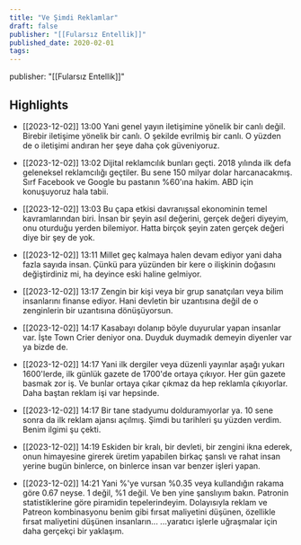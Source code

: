 ```yaml
---
title: "Ve Şimdi Reklamlar"
draft: false
publisher: "[[Fularsız Entellik]]"
published_date: 2020-02-01
tags:
---
```

publisher: "[[Fularsız Entellik]]"


## Highlights
* [[2023-12-02]] 13:00  Yani genel yayın iletişimine yönelik bir canlı değil. Birebir iletişime yönelik bir canlı. O şekilde evrilmiş bir canlı. O yüzden de o iletişimi andıran her şeye daha çok güveniyoruz.

* [[2023-12-02]] 13:02  Dijital reklamcılık bunları geçti. 2018 yılında ilk defa geleneksel reklamcılığı geçtiler. Bu sene 150 milyar dolar harcanacakmış. Sırf Facebook ve Google bu pastanın %60'ına hakim. ABD için konuşuyoruz hala tabii.

* [[2023-12-02]] 13:03  Bu çapa etkisi davranışsal ekonominin temel kavramlarından biri. İnsan bir şeyin asıl değerini, gerçek değeri diyeyim, onu oturduğu yerden bilemiyor. Hatta birçok şeyin zaten gerçek değeri diye bir şey de yok.

* [[2023-12-02]] 13:11  Millet geç kalmaya halen devam ediyor yani daha fazla sayıda insan. Çünkü para yüzünden bir kere o ilişkinin doğasını değiştirdiniz mi, ha deyince eski haline gelmiyor.

* [[2023-12-02]] 13:17  Zengin bir kişi veya bir grup sanatçıları veya bilim insanlarını finanse ediyor. Hani devletin bir uzantısına değil de o zenginlerin bir uzantısına dönüşüyorsun.

* [[2023-12-02]] 14:17  Kasabayı dolanıp böyle duyurular yapan insanlar var. İşte Town Crier deniyor ona. Duyduk duymadık demeyin diyenler var ya bizde de.

* [[2023-12-02]] 14:17  Yani ilk dergiler veya düzenli yayınlar aşağı yukarı 1600'lerde, ilk günlük gazete de 1700'de ortaya çıkıyor. Her gün gazete basmak zor iş. Ve bunlar ortaya çıkar çıkmaz da hep reklamla çıkıyorlar. Daha baştan reklam işi var hepsinde.

* [[2023-12-02]] 14:17  Bir tane stadyumu dolduramıyorlar ya. 10 sene sonra da ilk reklam ajansı açılmış. Şimdi bu tarihleri şu yüzden verdim. Benim ilgimi şu çekti.

* [[2023-12-02]] 14:19  Eskiden bir kralı, bir devleti, bir zengini ikna ederek, onun himayesine girerek üretim yapabilen birkaç şanslı ve rahat insan yerine bugün binlerce, on binlerce insan var benzer işleri yapan.

* [[2023-12-02]] 14:21  Yani %'ye vursan %0.35 veya kullandığın rakama göre 0.67 neyse. 1 değil, %1 değil. Ve ben yine şanslıyım bakın. Patronin statistiklerine göre piramidin tepelerindeyim. Dolayısıyla reklam ve Patreon kombinasyonu benim gibi fırsat maliyetini düşünen, özellikle fırsat maliyetini düşünen insanların... ...yaratıcı işlerle uğraşmalar için daha gerçekçi bir yaklaşım.

